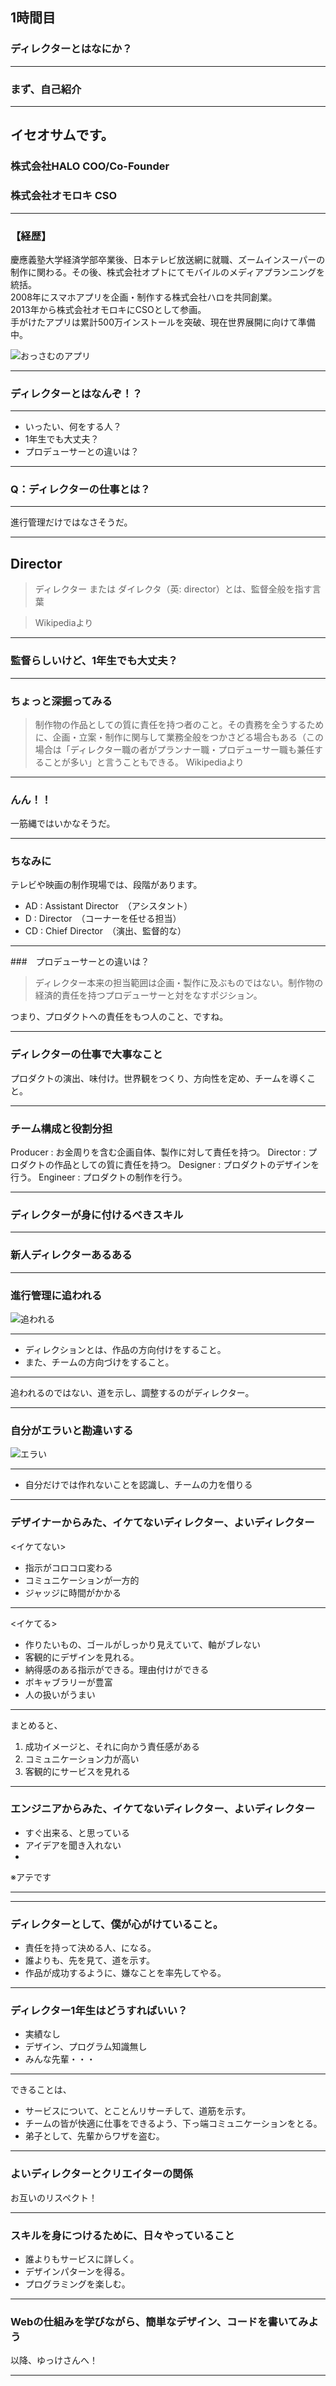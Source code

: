 ## 1時間目
### ディレクターとはなにか？

---

### まず、自己紹介

---

## イセオサムです。
### 株式会社HALO COO/Co-Founder
### 株式会社オモロキ CSO

---

### 【経歴】

慶應義塾大学経済学部卒業後、日本テレビ放送網に就職、ズームインスーパーの制作に関わる。その後、株式会社オプトにてモバイルのメディアプランニングを統括。  <br />
2008年にスマホアプリを企画・制作する株式会社ハロを共同創業。  <br />
2013年から株式会社オモロキにCSOとして参画。  <br />
手がけたアプリは累計500万インストールを突破、現在世界展開に向けて準備中。  <br />

![おっさむのアプリ](images/appossam.jpg)


---

### ディレクターとはなんぞ！？

---

- いったい、何をする人？
- 1年生でも大丈夫？
- プロデューサーとの違いは？

---

### Q：ディレクターの仕事とは？

---

進行管理だけではなさそうだ。

---

## Director

> ディレクター または ダイレクタ（英: director）とは、監督全般を指す言葉

>Wikipediaより

---

### 監督らしいけど、1年生でも大丈夫？

---

### ちょっと深掘ってみる

> 制作物の作品としての質に責任を持つ者のこと。その責務を全うするために、企画・立案・制作に関与して業務全般をつかさどる場合もある（この場合は「ディレクター職の者がプランナー職・プロデューサー職も兼任することが多い」と言うこともできる。
>Wikipediaより

---

### んん！！
一筋縄ではいかなそうだ。

---

### ちなみに
テレビや映画の制作現場では、段階があります。

- AD : Assistant Director　（アシスタント）
- D : Director　（コーナーを任せる担当）
- CD : Chief Director　（演出、監督的な）

---

###　プロデューサーとの違いは？
> ディレクター本来の担当範囲は企画・製作に及ぶものではない。制作物の経済的責任を持つプロデューサーと対をなすポジション。

つまり、プロダクトへの責任をもつ人のこと、ですね。

---

### ディレクターの仕事で大事なこと

プロダクトの演出、味付け。世界観をつくり、方向性を定め、チームを導くこと。

---

### チーム構成と役割分担

Producer : お金周りを含む企画自体、製作に対して責任を持つ。
Director : プロダクトの作品としての質に責任を持つ。
Designer : プロダクトのデザインを行う。
Engineer : プロダクトの制作を行う。

---

### ディレクターが身に付けるべきスキル

---

### 新人ディレクターあるある

---

### 進行管理に追われる

![追われる](images/  )

---

- ディレクションとは、作品の方向付けをすること。
- また、チームの方向づけをすること。

---

追われるのではない、道を示し、調整するのがディレクター。

---

### 自分がエラいと勘違いする

![エラい](images/  )

---

- 自分だけでは作れないことを認識し、チームの力を借りる

---

### デザイナーからみた、イケてないディレクター、よいディレクター

<イケてない>

- 指示がコロコロ変わる
- コミュニケーションが一方的
- ジャッジに時間がかかる

---

<イケてる>

- 作りたいもの、ゴールがしっかり見えていて、軸がブレない
- 客観的にデザインを見れる。
- 納得感のある指示ができる。理由付けができる
- ボキャブラリーが豊富
- 人の扱いがうまい

---

まとめると、

1. 成功イメージと、それに向かう責任感がある
2. コミュニケーション力が高い
3. 客観的にサービスを見れる

---

### エンジニアからみた、イケてないディレクター、よいディレクター

- すぐ出来る、と思っている
- アイデアを聞き入れない
- 
※アテです

---


---

### ディレクターとして、僕が心がけていること。

- 責任を持って決める人、になる。
- 誰よりも、先を見て、道を示す。
- 作品が成功するように、嫌なことを率先してやる。

---

### ディレクター1年生はどうすればいい？

- 実績なし
- デザイン、プログラム知識無し
- みんな先輩・・・

---

できることは、

- サービスについて、とことんリサーチして、道筋を示す。
- チームの皆が快適に仕事をできるよう、下っ端コミュニケーションをとる。
- 弟子として、先輩からワザを盗む。

---


### よいディレクターとクリエイターの関係

お互いのリスペクト！

---

### スキルを身につけるために、日々やっていること

- 誰よりもサービスに詳しく。
- デザインパターンを得る。
- プログラミングを楽しむ。

---

### Webの仕組みを学びながら、簡単なデザイン、コードを書いてみよう

以降、ゆっけさんへ！

---
